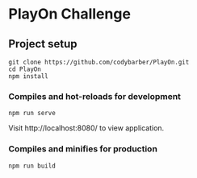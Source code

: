 # PlayOn Challenge

## Project setup
```
git clone https://github.com/codybarber/PlayOn.git
cd PlayOn
npm install
```

### Compiles and hot-reloads for development
```
npm run serve
```
Visit http://localhost:8080/ to view application.

### Compiles and minifies for production
```
npm run build
```
